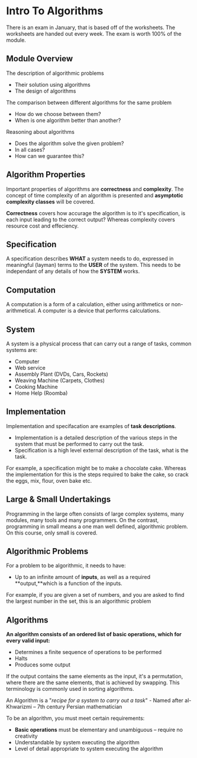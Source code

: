 # Intro To Algorithms

There is an exam in January, that is based off of the worksheets. The worksheets are handed out every week. The exam is worth 100% of the module.

## Module Overview

The description of algorithmic problems

* Their solution using algorithms
* The design of algorithms

The comparison between different algorithms for the same problem

* How do we choose between them?
* When is one algorithm better than another?

Reasoning about algorithms

* Does the algorithm solve the given problem?
* In all cases?
* How can we guarantee this?

## Algorithm Properties

Important properties of algorithms are **correctness** and **complexity**. The concept of time complexity of an algorithm is presented and **asymptotic complexity classes** will be covered.

**Correctness** covers how accurage the algorithm is to it's specification, is each input leading to the correct output? Whereas complexity covers resource cost and effeciency.

## Specification

A specification describes **WHAT** a system needs to do, expressed in meaningful \(layman\) terms to the **USER** of the system. This needs to be independant of any details of how the **SYSTEM** works.

## Computation

A computation is a form of a calculation, either using arithmetics or non-arithmetical. A computer is a device that performs calculations.

## System

A system is a physical process that can carry out a range of tasks, common systems are:

* Computer
* Web service
* Assembly Plant \(DVDs, Cars, Rockets\)
* Weaving Machine \(Carpets, Clothes\)
* Cooking Machine
* Home Help \(Roomba\)

## Implementation

Implementation and specifacation are examples of **task descriptions**.

* Implementation is a detailed description of the various steps in the system that must be performed to carry out the task.
* Specification is a high level external description of the task, what is the task.

For example, a specification might be to make a chocolate cake. Whereas the implementation for this is the steps required to bake the cake, so crack the eggs, mix, flour, oven bake etc.

## Large & Small Undertakings

Programming in the large often consists of large complex systems, many modules, many tools and many programmers. On the contrast, programming in small means a one man well defined, algorithmic problem. On this course, only small is covered.

## Algorithmic Problems

For a problem to be algorithmic, it needs to have:

* Up to an infinite amount of **inputs**, as well as a required **output,**which is a function of the inputs.

For example, if you are given a set of numbers, and you are asked to find the largest number in the set, this is an algorithmic problem

## Algorithms

**An algorithm consists of an ordered list of basic operations, which for every valid input:**

* Determines a finite sequence of operations to be performed
* Halts
* Produces some output

If the output contains the same elements as the input, it's a permutation, where there are the same elements, that is achieved by swapping. This terminology is commonly used in sorting algorithms.

An Algorithm is a "_recipe for a system to carry out a task_" - Named after al-Khwarizmi – 7th century Persian mathematician

To be an algorithm, you must meet certain requirements:

* **Basic operations** must be elementary and unambiguous – require no creativity
* Understandable by system executing the algorithm
* Level of detail appropriate to system executing the algorithm

